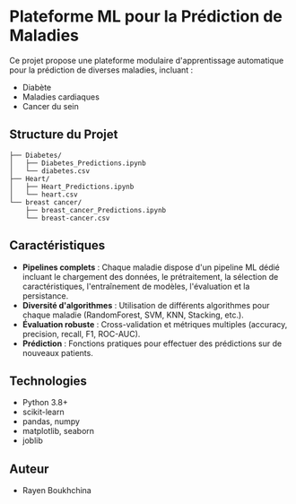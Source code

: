 # Plateforme ML pour la Prédiction de Maladies

Ce projet propose une plateforme modulaire d'apprentissage automatique pour la prédiction de diverses maladies, incluant :
- Diabète
- Maladies cardiaques
- Cancer du sein

## Structure du Projet

```
├── Diabetes/
│   ├── Diabetes_Predictions.ipynb
│   └── diabetes.csv
├── Heart/
│   ├── Heart_Predictions.ipynb
│   └── heart.csv
└── breast cancer/
    ├── breast_cancer_Predictions.ipynb
    └── breast-cancer.csv
```

## Caractéristiques

- **Pipelines complets** : Chaque maladie dispose d'un pipeline ML dédié incluant le chargement des données, le prétraitement, la sélection de caractéristiques, l'entraînement de modèles, l'évaluation et la persistance.
- **Diversité d'algorithmes** : Utilisation de différents algorithmes pour chaque maladie (RandomForest, SVM, KNN, Stacking, etc.).
- **Évaluation robuste** : Cross-validation et métriques multiples (accuracy, precision, recall, F1, ROC-AUC).
- **Prédiction** : Fonctions pratiques pour effectuer des prédictions sur de nouveaux patients.

## Technologies

- Python 3.8+
- scikit-learn
- pandas, numpy
- matplotlib, seaborn
- joblib

## Auteur

- Rayen Boukhchina